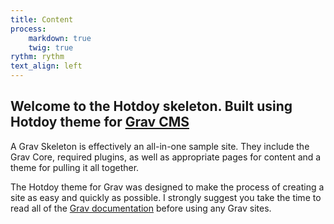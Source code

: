 ```yaml
---
title: Content
process:
    markdown: true
    twig: true
rythm: rythm
text_align: left
---
```


## Welcome to the Hotdoy skeleton. Built using Hotdoy theme for [Grav CMS](https://getgrav.org)

A Grav Skeleton is effectively an all-in-one sample site. They include the Grav Core, required plugins, as well as appropriate pages for content and a theme for pulling it all together.

The Hotdoy theme for Grav was designed to make the process of creating a site as easy and quickly as possible. 
I strongly suggest you take the time to read all of the [Grav documentation](https://learn.getgrav.org/16) before using any Grav sites.
